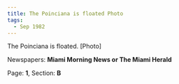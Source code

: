 ```yaml
---  
title: The Poinciana is floated Photo  
tags:  
  - Sep 1982  
---  
```

  
The Poinciana is floated. [Photo]  
  
Newspapers: **Miami Morning News or The Miami Herald**  
  
Page: **1**, Section: **B** 
